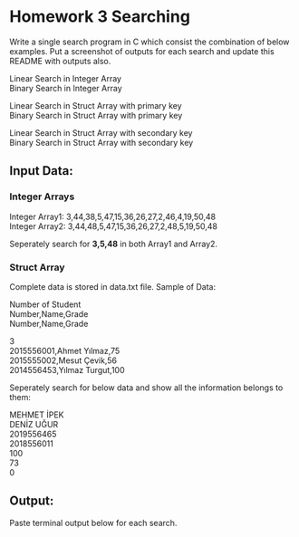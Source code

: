 # Homework 3 Searching

Write a single search program in C which consist the combination of below examples. Put a screenshot of outputs for each search and update this README with outputs also. 

Linear Search in Integer Array  
Binary Search in Integer Array

Linear Search in Struct Array with primary key  
Binary Search in Struct Array with primary key

Linear Search in Struct Array with secondary key  
Binary Search in Struct Array with secondary key


## Input Data:
### Integer Arrays

Integer Array1: 3,44,38,5,47,15,36,26,27,2,46,4,19,50,48  
Integer Array2: 3,44,48,5,47,15,36,26,27,2,48,5,19,50,48

Seperately search for **3,5,48** in both Array1 and Array2.

### Struct Array

Complete data is stored in data.txt file.
Sample of Data:

Number of Student  
Number,Name,Grade  
Number,Name,Grade  

3  
2015556001,Ahmet Yılmaz,75  
2015555002,Mesut Çevik,56  
2014556453,Yılmaz Turgut,100

Seperately search for below data and show all the information belongs to them:

MEHMET İPEK  
DENİZ UĞUR  
2019556465  
2018556011  
100  
73  
0

## Output:

Paste terminal output below for each search.